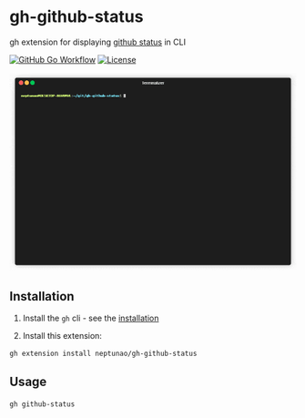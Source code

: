 # gh-github-status

gh extension for displaying [github status](https://www.githubstatus.com/) in CLI

[![GitHub Go
Workflow](https://github.com/neptunao/gh-github-status/actions/workflows/main.yml/badge.svg)](https://github.com/neptunao/gh-github-status/actions/workflows/main.yml)
[![License](https://img.shields.io/badge/License-MIT-default.svg)](./LICENSE.md)

![demo](https://github.com/neptunao/gh-github-status/raw/assets/demo.gif)

## Installation

1. Install the `gh` cli - see the [installation](https://github.com/cli/cli#installation)

2. Install this extension:

```bash
gh extension install neptunao/gh-github-status
```

## Usage

```bash
gh github-status
```
